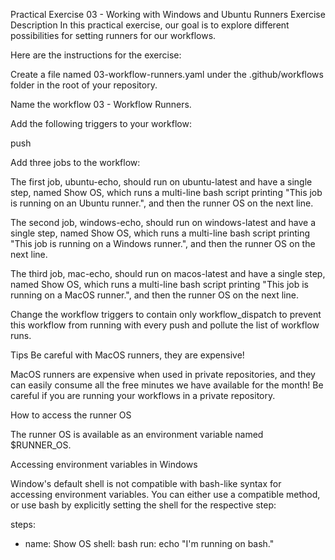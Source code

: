 Practical Exercise 03 - Working with Windows and Ubuntu Runners
Exercise Description
In this practical exercise, our goal is to explore different possibilities for setting runners for our workflows.

Here are the instructions for the exercise:

Create a file named 03-workflow-runners.yaml under the .github/workflows folder in the root of your repository.

Name the workflow 03 - Workflow Runners.

Add the following triggers to your workflow:

push

Add three jobs to the workflow:

The first job, ubuntu-echo, should run on ubuntu-latest and have a single step, named Show OS, which runs a multi-line bash script printing "This job is running on an Ubuntu runner.", and then the runner OS on the next line.

The second job, windows-echo, should run on windows-latest and have a single step, named Show OS, which runs a multi-line bash script printing "This job is running on a Windows runner.", and then the runner OS on the next line.

The third job, mac-echo, should run on macos-latest and have a single step, named Show OS, which runs a multi-line bash script printing "This job is running on a MacOS runner.", and then the runner OS on the next line.

Change the workflow triggers to contain only workflow_dispatch to prevent this workflow from running with every push and pollute the list of workflow runs.

Tips
Be careful with MacOS runners, they are expensive!

MacOS runners are expensive when used in private repositories, and they can easily consume all the free minutes we have available for the month! Be careful if you are running your workflows in a private repository.

How to access the runner OS

The runner OS is available as an environment variable named $RUNNER_OS.

Accessing environment variables in Windows

Window's default shell is not compatible with bash-like syntax for accessing environment variables. You can either use a compatible method, or use bash by explicitly setting the shell for the respective step:

steps: 
  - name: Show OS 
    shell: bash 
    run: echo "I'm running on bash."